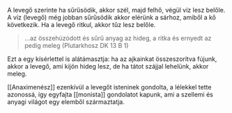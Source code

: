 A levegő szerinte ha sűrűsödik, akkor szél, majd felhő, végül víz lesz belőle. A víz (levegő) még jobban sűrűsödik akkor elérünk a sárhoz, amiből a kő következik.
Ha a levegő ritkul, akkor tűz lesz belőle.

> ...az összehúzódott és sűrű anyag az hideg, a ritka és ernyedt az pedig meleg (Plutarkhosz DK 13 B 1)

Ezt a egy kísérlettel is alátámasztja: ha az ajkainkat összeszorítva fújunk, akkor a levegő, ami kijön hideg lesz, de ha tátot szájjal lehelünk, akkor meleg. 

[[Anaximenész]] ezenkívül a levegőt isteninek gondolta, a lélekkel tette azonossá, így egyfajta [[monista]] gondolatot kapunk, ami a szellemi és anyagi világot egy elemből származtatja.